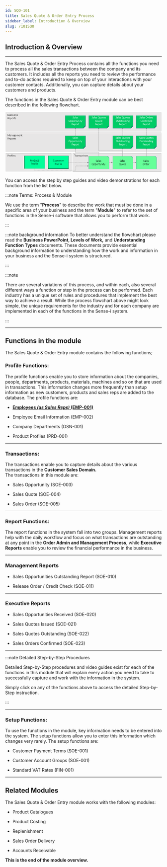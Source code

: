 ```yaml
---
id: SQO-101
title: Sales Quote & Order Entry Process
sidebar_label: Introduction & Overview
slug: /101SQO
---
```


## Introduction & Overview  
___  

The Sales Quote & Order Entry Process contains all the functions you need to process all the
sales transactions between the company and its customers.
It includes all the reports you need to review the performance and to-do actions required to
keep on top of your interactions with your customer contacts. Additionally, you can capture
details about your customers and products.  

The functions in the Sales Quote & Order Entry module can be best
described in the following flowchart.

![](../static/img/docs/SQO-101/image1m.png)  

You can access the step by step guides and video demonstrations for each function from the
list below.

:::note Terms: Process & Module

We use the term "**Process**" to describe the work that must be done in a specific area of your business
and the term "**Module**" to refer to the set of functions in the Sense-i software that allows you to perform
that work.  

:::

:::note background information
To better understand the flowchart please read the **Business PowerPoint, Levels of Work,** and
**Understanding Function Types** documents. These documents provide essential background information
to understanding how the work and information in your business and the Sense-i system is structured.

:::  

:::note

There are several variations of this process, and within each, also several different ways a function or
step in the process can be performed. Each industry has a unique set of rules and procedures that
implement the best way to achieve a result. While the process flowchart above might look simple, the
unique requirements for the industry and for each company are implemented in each of
the functions in the Sense-i system.

:::
___
## Functions in the module  

The Sales Quote & Order Entry module contains the following functions;


### Profile Functions:

The profile functions enable you to store information about the companies, people,
departments, products, materials, machines and so on that are used in transactions. This
information changes more frequently than setup information as new customers, products and
sales reps are added to the database. The profile functions are:  

- **[Employees _(as Sales Reps)_ (EMP-001)](EMP-001.md)**  

- Employee Email Information (EMP-002)  

- Company Departments (OSN-001)  

- Product Profiles (PRD-001)  

___
### Transactions:

The transactions enable you to capture details about the various
transactions in the **Customer Sales Domain.**  
The transactions in this module are:

- Sales Opportunity (SOE-003)  

- Sales Quote (SOE-004)  

- Sales Order (SOE-005)  

___
### Report Functions:

The report functions in the system fall into two groups. Management
reports help with the daily workflow and focus on what transactions are
outstanding at any point in the **Order Admin and Management Process**,
while **Executive Reports** enable you to review the
financial performance in the business.  

___
### Management Reports

- Sales Opportunities Outstanding Report (SOE-010)  

- Release Order / Credit Check (SOE-011)  

___
### Executive Reports

- Sales Opportunities Received (SOE-020)  

- Sales Quotes Issued (SOE-021)  

- Sales Quotes Outstanding (SOE-022)  

- Sales Orders Confirmed (SOE-023)  

___
:::note Detailed Step-by-Step Procedures

Detailed Step-by-Step procedures and video guides exist for each of the
functions in this module that will explain every action you need to take
to successfully capture and work with the information in the system.

Simply click on any of the functions above to access the detailed
Step-by-Step instruction.

:::

___
### Setup Functions:

To use the functions in the module, key information needs to be entered
into the system.  The setup functions allow you to enter this information
which changes very rarely. The setup functions are:

- Customer Payment Terms (SOE-001)  

- Customer Account Groups (SOE-001)  

- Standard VAT Rates (FIN-001)  

___
## Related Modules  

The Sales Quote & Order Entry module works with the following modules:

-   Product Catalogues

-   Product Costing

-   Replenishment

-   Sales Order Delivery

-   Accounts Receivable  



**This is the end of the module overview.**
